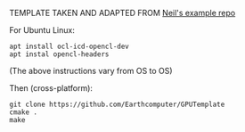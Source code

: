 TEMPLATE TAKEN AND ADAPTED FROM [Neil's example repo](https://github.com/hube12/GPUExample)

For Ubuntu Linux:
```
apt install ocl-icd-opencl-dev
apt instal opencl-headers
```
(The above instructions vary from OS to OS)

Then (cross-platform):
```
git clone https://github.com/Earthcomputer/GPUTemplate
cmake .
make
```

